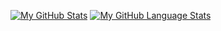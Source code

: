 [![My GitHub Stats](https://github-readme-stats.vercel.app/api/?username=h1r0kuu&count_private=true&theme=tokyonight&showicons=true)]()
[![My GitHub Language Stats](https://github-readme-stats.vercel.app/api/top-langs/?username=h1r0kuu&langs_count=5&theme=tokyonight)]()
